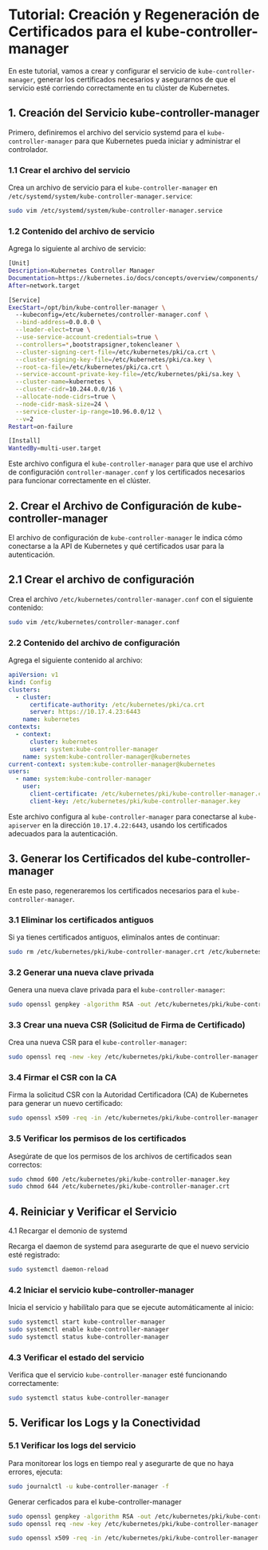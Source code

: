 # Tutorial: Creación y Regeneración de Certificados para el kube-controller-manager

En este tutorial, vamos a crear y configurar el servicio de `kube-controller-manager`, generar los certificados necesarios y asegurarnos de que el servicio esté corriendo correctamente en tu clúster de Kubernetes.

## 1. Creación del Servicio kube-controller-manager

Primero, definiremos el archivo del servicio systemd para el `kube-controller-manager` para que Kubernetes pueda iniciar y administrar el controlador.

### 1.1 Crear el archivo del servicio

Crea un archivo de servicio para el `kube-controller-manager` en `/etc/systemd/system/kube-controller-manager.service`:

```bash
sudo vim /etc/systemd/system/kube-controller-manager.service
```

### 1.2 Contenido del archivo de servicio

Agrega lo siguiente al archivo de servicio:

```bash
[Unit]
Description=Kubernetes Controller Manager
Documentation=https://kubernetes.io/docs/concepts/overview/components/
After=network.target

[Service]
ExecStart=/opt/bin/kube-controller-manager \
  --kubeconfig=/etc/kubernetes/controller-manager.conf \
  --bind-address=0.0.0.0 \
  --leader-elect=true \
  --use-service-account-credentials=true \
  --controllers=*,bootstrapsigner,tokencleaner \
  --cluster-signing-cert-file=/etc/kubernetes/pki/ca.crt \
  --cluster-signing-key-file=/etc/kubernetes/pki/ca.key \
  --root-ca-file=/etc/kubernetes/pki/ca.crt \
  --service-account-private-key-file=/etc/kubernetes/pki/sa.key \
  --cluster-name=kubernetes \
  --cluster-cidr=10.244.0.0/16 \
  --allocate-node-cidrs=true \
  --node-cidr-mask-size=24 \
  --service-cluster-ip-range=10.96.0.0/12 \
  --v=2
Restart=on-failure

[Install]
WantedBy=multi-user.target
```

Este archivo configura el `kube-controller-manager` para que use el archivo de configuración `controller-manager.conf` y los certificados necesarios para funcionar correctamente en el clúster.

## 2. Crear el Archivo de Configuración de kube-controller-manager

El archivo de configuración de `kube-controller-manager` le indica cómo conectarse a la API de Kubernetes y qué certificados usar para la autenticación.

## 2.1 Crear el archivo de configuración

Crea el archivo `/etc/kubernetes/controller-manager.conf` con el siguiente contenido:

```bash
sudo vim /etc/kubernetes/controller-manager.conf
```

### 2.2 Contenido del archivo de configuración

Agrega el siguiente contenido al archivo:

```yaml
apiVersion: v1
kind: Config
clusters:
  - cluster:
      certificate-authority: /etc/kubernetes/pki/ca.crt
      server: https://10.17.4.23:6443
    name: kubernetes
contexts:
  - context:
      cluster: kubernetes
      user: system:kube-controller-manager
    name: system:kube-controller-manager@kubernetes
current-context: system:kube-controller-manager@kubernetes
users:
  - name: system:kube-controller-manager
    user:
      client-certificate: /etc/kubernetes/pki/kube-controller-manager.crt
      client-key: /etc/kubernetes/pki/kube-controller-manager.key
```

Este archivo configura al `kube-controller-manager` para conectarse al `kube-apiserver` en la dirección `10.17.4.22:6443`, usando los certificados adecuados para la autenticación.

## 3. Generar los Certificados del kube-controller-manager

En este paso, regeneraremos los certificados necesarios para el `kube-controller-manager`.

### 3.1 Eliminar los certificados antiguos

Si ya tienes certificados antiguos, elimínalos antes de continuar:


```bash
sudo rm /etc/kubernetes/pki/kube-controller-manager.crt /etc/kubernetes/pki/kube-controller-manager.key /etc/kubernetes/pki/kube-controller-manager.csr
````

### 3.2 Generar una nueva clave privada

Genera una nueva clave privada para el `kube-controller-manager`:

```bash
sudo openssl genpkey -algorithm RSA -out /etc/kubernetes/pki/kube-controller-manager.key -pkeyopt rsa_keygen_bits:2048
```

### 3.3 Crear una nueva CSR (Solicitud de Firma de Certificado)

Crea una nueva CSR para el `kube-controller-manager`:

```bash
sudo openssl req -new -key /etc/kubernetes/pki/kube-controller-manager.key -subj "/CN=system:kube-controller-manager" -out /etc/kubernetes/pki/kube-controller-manager.csr
```

### 3.4 Firmar el CSR con la CA

Firma la solicitud CSR con la Autoridad Certificadora (CA) de Kubernetes para generar un nuevo certificado:

```bash
sudo openssl x509 -req -in /etc/kubernetes/pki/kube-controller-manager.csr -CA /etc/kubernetes/pki/ca.crt -CAkey /etc/kubernetes/pki/ca.key -CAcreateserial -out /etc/kubernetes/pki/kube-controller-manager.crt -days 365
```

### 3.5 Verificar los permisos de los certificados

Asegúrate de que los permisos de los archivos de certificados sean correctos:

```bash
sudo chmod 600 /etc/kubernetes/pki/kube-controller-manager.key
sudo chmod 644 /etc/kubernetes/pki/kube-controller-manager.crt
```

## 4. Reiniciar y Verificar el Servicio

4.1 Recargar el demonio de systemd

Recarga el daemon de systemd para asegurarte de que el nuevo servicio esté registrado:

```bash
sudo systemctl daemon-reload
```

### 4.2 Iniciar el servicio kube-controller-manager

Inicia el servicio y habilítalo para que se ejecute automáticamente al inicio:

```bash
sudo systemctl start kube-controller-manager
sudo systemctl enable kube-controller-manager
sudo systemctl status kube-controller-manager

```

### 4.3 Verificar el estado del servicio

Verifica que el servicio `kube-controller-manager` esté funcionando correctamente:

```bash
sudo systemctl status kube-controller-manager
```

## 5. Verificar los Logs y la Conectividad

### 5.1 Verificar los logs del servicio

Para monitorear los logs en tiempo real y asegurarte de que no haya errores, ejecuta:

```bash
sudo journalctl -u kube-controller-manager -f
```


Generar cerficados para el kube-controller-manager

```bash
sudo openssl genpkey -algorithm RSA -out /etc/kubernetes/pki/kube-controller-manager.key -pkeyopt rsa_keygen_bits:2048
sudo openssl req -new -key /etc/kubernetes/pki/kube-controller-manager.key -subj "/CN=system:kube-controller-manager" -out /etc/kubernetes/pki/kube-controller-manager.csr
```

```bash
sudo openssl x509 -req -in /etc/kubernetes/pki/kube-controller-manager.csr -CA /etc/kubernetes/pki/ca.crt -CAkey /etc/kubernetes/pki/ca.key -CAcreateserial -out /etc/kubernetes/pki/kube-controller-manager.crt -days 365
```